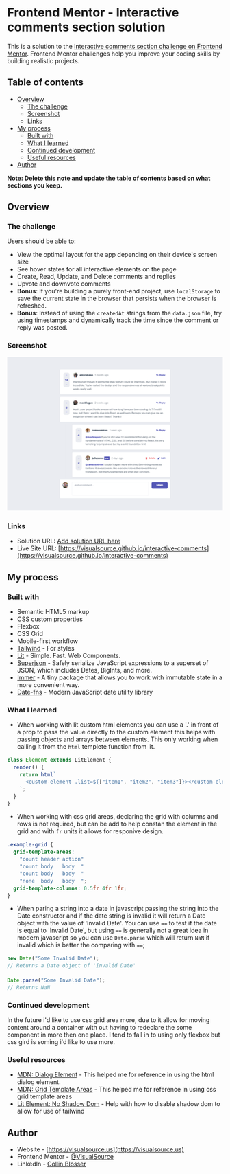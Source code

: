 # Frontend Mentor - Interactive comments section solution

This is a solution to the [Interactive comments section challenge on Frontend Mentor](https://www.frontendmentor.io/challenges/interactive-comments-section-iG1RugEG9). Frontend Mentor challenges help you improve your coding skills by building realistic projects.

## Table of contents

- [Overview](#overview)
  - [The challenge](#the-challenge)
  - [Screenshot](#screenshot)
  - [Links](#links)
- [My process](#my-process)
  - [Built with](#built-with)
  - [What I learned](#what-i-learned)
  - [Continued development](#continued-development)
  - [Useful resources](#useful-resources)
- [Author](#author)

**Note: Delete this note and update the table of contents based on what sections you keep.**

## Overview

### The challenge

Users should be able to:

- View the optimal layout for the app depending on their device's screen size
- See hover states for all interactive elements on the page
- Create, Read, Update, and Delete comments and replies
- Upvote and downvote comments
- **Bonus**: If you're building a purely front-end project, use `localStorage` to save the current state in the browser that persists when the browser is refreshed.
- **Bonus**: Instead of using the `createdAt` strings from the `data.json` file, try using timestamps and dynamically track the time since the comment or reply was posted.

### Screenshot

![](./screenshot.png)

### Links

- Solution URL: [Add solution URL here](https://your-solution-url.com)
- Live Site URL: [https://visualsource.github.io/interactive-comments](https://visualsource.github.io/interactive-comments)

## My process

### Built with

- Semantic HTML5 markup
- CSS custom properties
- Flexbox
- CSS Grid
- Mobile-first workflow
- [Tailwind](https://tailwindcss.com/) - For styles
- [Lit](https://lit.dev/) - Simple. Fast. Web Components.
- [Superjson](https://www.npmjs.com/package/superjson) - Safely serialize JavaScript expressions to a superset of JSON, which includes Dates, BigInts, and more.
- [Immer](https://immerjs.github.io/immer/) - A tiny package that allows you to work with immutable state in a more convenient way.
- [Date-fns](https://date-fns.org/) - Modern JavaScript date utility library

### What I learned

- When working with lit custom html elements you can use a '.' in front of a prop to pass the value directly to the custom element this helps with passing objects and arrays between elements. This only working when calling it from the `html` templete function from lit.

```ts
class Element extends LitElement {
  render() {
    return html`
      <custom-element .list=${["item1", "item2", "item3"]}></custom-element>
    `;
  }
}
```

- When working with css grid areas, declaring the grid with columns and rows is not required, but can be add to help constan the element in the grid and with `fr` units it allows for responive design.

```css
.example-grid {
  grid-template-areas:
    "count header action"
    "count body   body  "
    "count body   body  "
    "none  body   body  ";
  grid-template-columns: 0.5fr 4fr 1fr;
}
```

- When paring a string into a date in javascript passing the string into the Date constructor and if the date string is invalid it will return a Date object with the value of 'Invalid Date'. You can use `==` to test if the date is equal to 'Invalid Date', but using `==` is generally not a great idea in modern javascript so you can use `Date.parse` which will return `NaN` if invalid which is better the comparing with `==`;

```js
new Date("Some Invalid Date");
// Returns a Date object of 'Invalid Date'

Date.parse("Some Invalid Date");
// Returns NaN
```

### Continued development

In the future i'd like to use css grid area more, due to it allow for moving content around a container with out having to redeclare the some component in more then one place. I tend to fall in to using only flexbox but css gird is soming i'd like to use more.

### Useful resources

- [MDN: Dialog Element](https://developer.mozilla.org/en-US/docs/Web/HTML/Element/dialog) - This helped me for reference in using the html dialog element.
- [MDN: Grid Template Areas](https://developer.mozilla.org/en-US/docs/Web/CSS/grid-template-areas) - This helped me for reference in using css grid template areas
- [Lit Element: No Shadow Dom](https://stackoverflow.com/questions/55126694/how-to-create-litelement-without-shadow-dom) - Help with how to disable shadow dom to allow for use of tailwind

## Author

- Website - [https://visualsource.us](https://visualsource.us)
- Frontend Mentor - [@VisualSource](https://www.frontendmentor.io/profile/VisualSource)
- LinkedIn - [Collin Blosser](https://linkedin.com/in/collinblosser)
